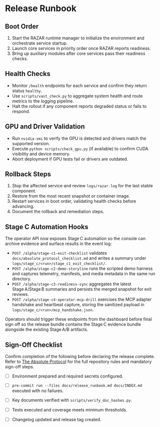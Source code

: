 # Release Runbook

## Boot Order
1. Start the RAZAR runtime manager to initialize the environment and orchestrate service startup.
2. Launch core services in priority order once RAZAR reports readiness.
3. Bring up auxiliary modules after core services pass their readiness checks.

## Health Checks
- Monitor `/health` endpoints for each service and confirm they return status `healthy`.
- Use `scripts/vast_check.py` to aggregate system health and route metrics to the logging pipeline.
- Halt the rollout if any component reports degraded status or fails to respond.

## GPU and Driver Validation
- Run `nvidia-smi` to verify the GPU is detected and drivers match the supported version.
- Execute `python scripts/check_gpu.py` (if available) to confirm CUDA visibility and device memory.
- Abort deployment if GPU tests fail or drivers are outdated.

## Rollback Steps
1. Stop the affected service and review `logs/razar.log` for the last stable component.
2. Restore from the most recent snapshot or container image.
3. Restart services in boot order, validating health checks before advancing.
4. Document the rollback and remediation steps.

## Stage C Automation Hooks

The operator API now exposes Stage C automation so the console can archive
evidence and surface results in the event log:

- `POST /alpha/stage-c1-exit-checklist` validates
  `docs/absolute_protocol_checklist.md` and writes a summary under
  `logs/stage_c/<run>/stage_c1_exit_checklist/`.
- `POST /alpha/stage-c2-demo-storyline` runs the scripted demo harness and
  captures telemetry, manifests, and media metadata in the same run directory.
- `POST /alpha/stage-c3-readiness-sync` aggregates the latest Stage A/Stage B
  summaries and persists the merged snapshot for exit reviews.
- `POST /alpha/stage-c4-operator-mcp-drill` exercises the MCP adapter handshake
  and heartbeat capture, storing the sanitized payload in
  `logs/stage_c/<run>/mcp_handshake.json`.

Operators should trigger these endpoints from the dashboard before final sign
off so the release bundle contains the Stage C evidence bundle alongside the
existing Stage A/B artifacts.

## Sign-Off Checklist
Confirm completion of the following before declaring the release complete. Refer to [The Absolute Protocol](The_Absolute_Protocol.md) for the full repository rules and mandatory sign-off steps.

- [ ] Environment prepared and required secrets configured.
- [ ] `pre-commit run --files docs/release_runbook.md docs/INDEX.md` executed with no failures.
- [ ] Key documents verified with `scripts/verify_doc_hashes.py`.
- [ ] Tests executed and coverage meets minimum thresholds.
- [ ] Changelog updated and release tag created.

